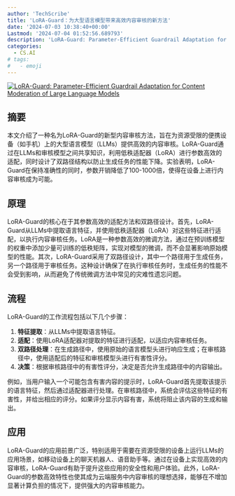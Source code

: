 ```yaml
---
author: 'TechScribe'
title: 'LoRA-Guard：为大型语言模型带来高效内容审核的新方法'
date: '2024-07-03 10:38:40+00:00'
Lastmod: '2024-07-04 01:52:56.689793'
description: 'LoRA-Guard: Parameter-Efficient Guardrail Adaptation for Content Moderation of Large Language Models'
categories:
  - CS.AI
# tags:
#   - emoji
---
```


[![LoRA-Guard: Parameter-Efficient Guardrail Adaptation for Content Moderation of Large Language Models](https://arxiv-research-1301205113.cos.ap-guangzhou.myqcloud.com/images/2407.02987v1.pdf_0.jpg)](https://arxiv.org/abs/2407.02987v1)

## 摘要

本文介绍了一种名为LoRA-Guard的新型内容审核方法，旨在为资源受限的便携设备（如手机）上的大型语言模型（LLMs）提供高效的内容审核。LoRA-Guard通过在LLMs和审核模型之间共享知识，利用低秩适配器（LoRA）进行参数高效的适配，同时设计了双路径结构以防止生成任务的性能下降。实验表明，LoRA-Guard在保持准确性的同时，参数开销降低了100-1000倍，使得在设备上进行内容审核成为可能。<!--more-->

## 原理

LoRA-Guard的核心在于其参数高效的适配方法和双路径设计。首先，LoRA-Guard从LLMs中提取语言特征，并使用低秩适配器（LoRA）对这些特征进行适配，以执行内容审核任务。LoRA是一种参数高效的微调方法，通过在预训练模型的权重中添加少量可训练的低秩矩阵，实现对模型的微调，而不会显著影响原始模型的性能。其次，LoRA-Guard采用了双路径设计，其中一个路径用于生成任务，另一个路径用于审核任务。这种设计确保了在执行审核任务时，生成任务的性能不会受到影响，从而避免了传统微调方法中常见的灾难性遗忘问题。

## 流程

LoRA-Guard的工作流程包括以下几个步骤：
1. **特征提取**：从LLMs中提取语言特征。
2. **适配**：使用LoRA适配器对提取的特征进行适配，以适应内容审核任务。
3. **双路径处理**：在生成路径中，使用原始的语言模型头进行响应生成；在审核路径中，使用适配后的特征和审核模型头进行有害性评分。
4. **决策**：根据审核路径中的有害性评分，决定是否允许生成路径中的内容输出。

例如，当用户输入一个可能包含有害内容的提示时，LoRA-Guard首先提取该提示的语言特征，然后通过适配器进行处理。在审核路径中，系统会评估这些特征的有害性，并给出相应的评分。如果评分显示内容有害，系统将阻止该内容的生成和输出。

## 应用

LoRA-Guard的应用前景广泛，特别适用于需要在资源受限的设备上运行LLMs的应用场景，如移动设备上的聊天机器人、语音助手等。通过在设备上实现高效的内容审核，LoRA-Guard有助于提升这些应用的安全性和用户体验。此外，LoRA-Guard的参数高效特性也使其成为云端服务中内容审核的理想选择，能够在不增加显著计算负担的情况下，提供强大的内容审核能力。